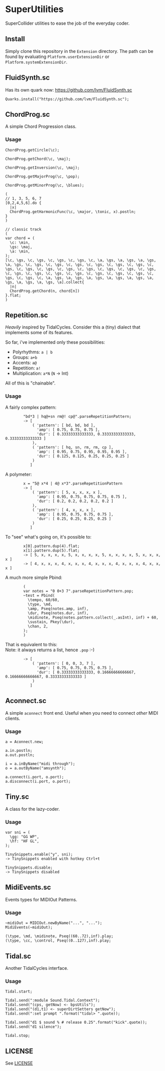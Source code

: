 # SuperUtilities

SuperCollider utilities to ease the job of the everyday coder.

## Install

Simply clone this repository in the `Extension` directory.
The path can be found by evaluating `Platform.userExtensionDir` or `Platform.systemExtensionDir`.


## FluidSynth.sc

Has its own quark now: https://github.com/lvm/FluidSynth.sc

```
Quarks.install("https://github.com/lvm/FluidSynth.sc");
```

## ChordProg.sc

A simple Chord Progression class.

### Usage

```
ChordProg.getCircle(\c);

ChordProg.getChord(\c, \maj);

ChordProg.getInversion(\c, \maj);

ChordProg.getMajorProg(\c, \pop);

ChordProg.getMinorProg(\c, \blues);

(
// 1, 3, 5, 6, 7
[0,2,4,5,6].do { 
  |x|
  ChordProg.getHarmonicFunc(\c, \major, \tonic, x).postln;
}
)

// classic track
(
var chord = (
  \c: \min,
  \gs: \maj,
  \a: \min,
);
[\c, \gs, \c, \gs, \c, \gs, \c, \gs, \c, \a, \gs, \a, \gs, \a, \gs, \a, \gs, \c, \gs, \c, \gs, \c, \gs, \c, \gs, \c, \gs, \c, \gs, \c, \gs, \c, \gs, \c, \gs, \c, \gs, \c, \gs, \c, \gs, \c, \gs, \c, \gs, \c, \gs, \c, \gs, \c, \gs, \c, \gs, \c, \gs, \c, \gs, \c, \gs, \c, \gs, \c, \gs, \c, \a, \gs, \a, \gs, \a, \gs, \a, \gs, \a, \gs, \a, \gs, \a, \gs, \a, \gs, \a].collect{ 
  |n|
  ChordProg.getChord(n, chord[n])
}.flat;
)

```

## Repetition.sc

*Heavily* inspired by TidalCycles. Consider this a (tiny) dialect that implements some of its features.

So far, i've implemented only these possibilities:

* Polyrhythms: `a | b`
* Groups: `a+b`
* Accents: `a@`
* Repetition: `a!`
* Multiplication: `a*N` (`N` -> Int)

All of this is "chainable".

### Usage

A fairly complex pattern:
```
        "bd*3 | hq@+sn rm@! cp@".parseRepetitionPattern;
        -> [
            ( 'pattern': [ bd, bd, bd ],
              'amp': [ 0.75, 0.75, 0.75 ],
              'dur': [ 0.33333333333333, 0.33333333333333, 0.33333333333333 ]
            ),
            ( 'pattern': [ hq, sn, rm, rm, cp ],
              'amp': [ 0.95, 0.75, 0.95, 0.95, 0.95 ],
              'dur': [ 0.125, 0.125, 0.25, 0.25, 0.25 ]
            )
           ]
```

A polymeter:
```
        x = "5@ x*4 | 4@ x*3".parseRepetitionPattern
        -> [
            ( 'pattern': [ 5, x, x, x, x ],
              'amp': [ 0.95, 0.75, 0.75, 0.75, 0.75 ],
              'dur': [ 0.2, 0.2, 0.2, 0.2, 0.2 ]
            ),
            ( 'pattern': [ 4, x, x, x ],
              'amp': [ 0.95, 0.75, 0.75, 0.75 ],
              'dur': [ 0.25, 0.25, 0.25, 0.25 ]
            )
           ]
```

To "see" what's going on, it's possible to:
```
        x[0].pattern.dup(4).flat;
        x[1].pattern.dup(5).flat;
        -> [ 5, x, x, x, x, 5, x, x, x, x, 5, x, x, x, x, 5, x, x, x, x ]
        -> [ 4, x, x, x, 4, x, x, x, 4, x, x, x, 4, x, x, x, 4, x, x, x ]
```

A much more simple Pbind:
```
        (
        var notes = "0 0+3 7".parseRepetitionPattern.pop;
        ~test = Pbind(
          \tempo, 60/60,
          \type, \md,
          \amp, Pseq(notes.amp, inf),
          \dur, Pseq(notes.dur, inf),
          \midinote, Pseq(notes.pattern.collect(_.asInt), inf) + 60,
          \sustain, Pkey(\dur),
          \chan, 2,
        );
        )
```

That is equivalent to this:   
Note: it always returns a list, hence `.pop` :-)
```
        -> [
            ( 'pattern': [ 0, 0, 3, 7 ],
              'amp': [ 0.75, 0.75, 0.75, 0.75 ],
              'dur': [ 0.33333333333333, 0.16666666666667, 0.16666666666667, 0.33333333333333 ]
            )
           ]
```        


## Aconnect.sc

A simple `aconnect` front end. Useful when you need to connect _other_ MIDI clients.

### Usage

```
a = Aconnect.new;

a.in.postln;
a.out.postln;

i = a.inByName("midi through");
o = a.outByName("amsynth");

a.connect(i.port, o.port);
a.disconnect(i.port, o.port);
```


## Tiny.sc

A class for the lazy-coder.

### Usage

```
var sni = (
  \gg: "GG WP",
  \hf: "HF GL",
);
```

```
TinySnippets.enable("y", sni);
-> TinySnippets enabled with hotkey Ctrl+t
```

```
TinySnippets.disable;
-> TinySnippets disabled
```

## MidiEvents.sc
Events types for MIDIOut Patterns.

### Usage

```
~midiOut = MIDIOut.newByName("...", "...");
MidiEvents(~midiOut);
        
(\type, \md, \midinote, Pseq((60..72),inf).play;
(\type, \cc, \control, Pseq((0..127),inf).play;
```        

## Tidal.sc

Another TidalCycles interface.

### Usage

```
Tidal.start;

Tidal.send(":module Sound.Tidal.Context");
Tidal.send("(cps, getNow) <- bpsUtils");
Tidal.send("(d1,t1) <- superDirtSetters getNow");
Tidal.send(":set prompt ".format("tidal> ".quote));

Tidal.send("d1 $ sound % # release 0.25".format("kick".quote));
Tidal.send("d1 silence");

Tidal.stop;
```

## LICENSE

See [LICENSE](LICENSE)
